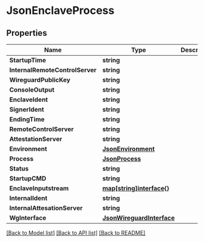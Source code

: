# JsonEnclaveProcess

## Properties

Name | Type | Description | Notes
------------ | ------------- | ------------- | -------------
**StartupTime** | **string** |  | [optional] 
**InternalRemoteControlServer** | **string** |  | [optional] 
**WireguardPublicKey** | **string** |  | [optional] 
**ConsoleOutput** | **string** |  | [optional] 
**EnclaveIdent** | **string** |  | [optional] 
**SignerIdent** | **string** |  | [optional] 
**EndingTime** | **string** |  | [optional] 
**RemoteControlServer** | **string** |  | [optional] 
**AttestationServer** | **string** |  | [optional] 
**Environment** | [**JsonEnvironment**](json_Environment.md) |  | [optional] 
**Process** | [**JsonProcess**](json_Process.md) |  | [optional] 
**Status** | **string** |  | [optional] 
**StartupCMD** | **string** |  | [optional] 
**EnclaveInputstream** | [**map[string]interface{}**](.md) |  | [optional] 
**InternalIdent** | **string** |  | [optional] 
**InternalAttesationServer** | **string** |  | [optional] 
**WgInterface** | [**JsonWireguardInterface**](json_WireguardInterface.md) |  | [optional] 

[[Back to Model list]](../README.md#documentation-for-models) [[Back to API list]](../README.md#documentation-for-api-endpoints) [[Back to README]](../README.md)


